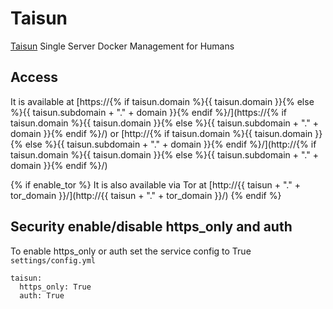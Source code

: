 # Taisun

[Taisun](https://www.taisun.io/) Single Server Docker Management for Humans

## Access

It is available at [https://{% if taisun.domain %}{{ taisun.domain }}{% else %}{{ taisun.subdomain + "." + domain }}{% endif %}/](https://{% if taisun.domain %}{{ taisun.domain }}{% else %}{{ taisun.subdomain + "." + domain }}{% endif %}/) or [http://{% if taisun.domain %}{{ taisun.domain }}{% else %}{{ taisun.subdomain + "." + domain }}{% endif %}/](http://{% if taisun.domain %}{{ taisun.domain }}{% else %}{{ taisun.subdomain + "." + domain }}{% endif %}/)

{% if enable_tor %}
It is also available via Tor at [http://{{ taisun + "." + tor_domain }}/](http://{{ taisun + "." + tor_domain }}/)
{% endif %}

## Security enable/disable https_only and auth

To enable https_only or auth set the service config to True
`settings/config.yml`

```
taisun:
  https_only: True
  auth: True
```

